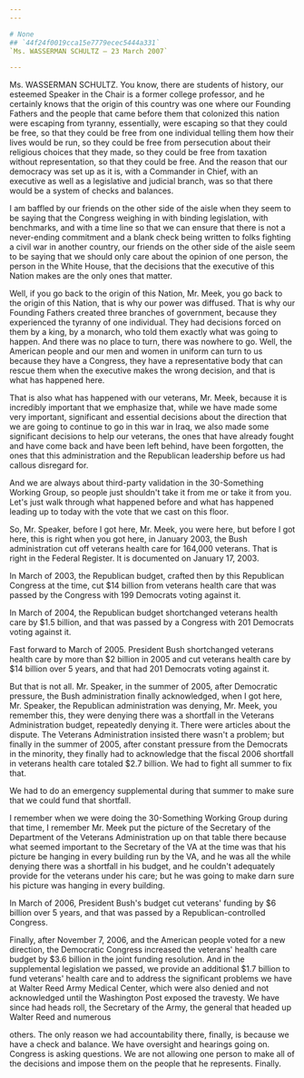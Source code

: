 ```yaml
---
---

# None
## `44f24f0019cca15e7779ecec5444a331`
`Ms. WASSERMAN SCHULTZ — 23 March 2007`

---
```



Ms. WASSERMAN SCHULTZ. You know, there are students of history, our 
esteemed Speaker in the Chair is a former college professor, and he 
certainly knows that the origin of this country was one where our 
Founding Fathers and the people that came before them that colonized 
this nation were escaping from tyranny, essentially, were escaping so 
that they could be free, so that they could be free from one individual 
telling them how their lives would be run, so they could be free from 
persecution about their religious choices that they made, so they could 
be free from taxation without representation, so that they could be 
free. And the reason that our democracy was set up as it is, with a 
Commander in Chief, with an executive as well as a legislative and 
judicial branch, was so that there would be a system of checks and 
balances.

I am baffled by our friends on the other side of the aisle when they 
seem to be saying that the Congress weighing in with binding 
legislation, with benchmarks, and with a time line so that we can 
ensure that there is not a never-ending commitment and a blank check 
being written to folks fighting a civil war in another country, our 
friends on the other side of the aisle seem to be saying that we should 
only care about the opinion of one person, the person in the White 
House, that the decisions that the executive of this Nation makes are 
the only ones that matter.

Well, if you go back to the origin of this Nation, Mr. Meek, you go 
back to the origin of this Nation, that is why our power was diffused. 
That is why our Founding Fathers created three branches of government, 
because they experienced the tyranny of one individual. They had 
decisions forced on them by a king, by a monarch, who told them exactly 
what was going to happen. And there was no place to turn, there was 
nowhere to go. Well, the American people and our men and women in 
uniform can turn to us because they have a Congress, they have a 
representative body that can rescue them when the executive makes the 
wrong decision, and that is what has happened here.

That is also what has happened with our veterans, Mr. Meek, because 
it is incredibly important that we emphasize that, while we have made 
some very important, significant and essential decisions about the 
direction that we are going to continue to go in this war in Iraq, we 
also made some significant decisions to help our veterans, the ones 
that have already fought and have come back and have been left behind, 
have been forgotten, the ones that this administration and the 
Republican leadership before us had callous disregard for.

And we are always about third-party validation in the 30-Something 
Working Group, so people just shouldn't take it from me or take it from 
you. Let's just walk through what happened before and what has happened 
leading up to today with the vote that we cast on this floor.

So, Mr. Speaker, before I got here, Mr. Meek, you were here, but 
before I got here, this is right when you got here, in January 2003, 
the Bush administration cut off veterans health care for 164,000 
veterans. That is right in the Federal Register. It is documented on 
January 17, 2003.

In March of 2003, the Republican budget, crafted then by this 
Republican Congress at the time, cut $14 billion from veterans health 
care that was passed by the Congress with 199 Democrats voting against 
it.

In March of 2004, the Republican budget shortchanged veterans health 
care by $1.5 billion, and that was passed by a Congress with 201 
Democrats voting against it.

Fast forward to March of 2005. President Bush shortchanged veterans 
health care by more than $2 billion in 2005 and cut veterans health 
care by $14 billion over 5 years, and that had 201 Democrats voting 
against it.

But that is not all. Mr. Speaker, in the summer of 2005, after 
Democratic pressure, the Bush administration finally acknowledged, when 
I got here, Mr. Speaker, the Republican administration was denying, Mr. 
Meek, you remember this, they were denying there was a shortfall in the 
Veterans Administration budget, repeatedly denying it. There were 
articles about the dispute. The Veterans Administration insisted there 
wasn't a problem; but finally in the summer of 2005, after constant 
pressure from the Democrats in the minority, they finally had to 
acknowledge that the fiscal 2006 shortfall in veterans health care 
totaled $2.7 billion. We had to fight all summer to fix that.



We had to do an emergency supplemental during that summer to make 
sure that we could fund that shortfall.

I remember when we were doing the 30-Something Working Group during 
that time, I remember Mr. Meek put the picture of the Secretary of the 
Department of the Veterans Administration up on that table there 
because what seemed important to the Secretary of the VA at the time 
was that his picture be hanging in every building run by the VA, and he 
was all the while denying there was a shortfall in his budget, and he 
couldn't adequately provide for the veterans under his care; but he was 
going to make darn sure his picture was hanging in every building.

In March of 2006, President Bush's budget cut veterans' funding by $6 
billion over 5 years, and that was passed by a Republican-controlled 
Congress.

Finally, after November 7, 2006, and the American people voted for a 
new direction, the Democratic Congress increased the veterans' health 
care budget by $3.6 billion in the joint funding resolution. And in the 
supplemental legislation we passed, we provide an additional $1.7 
billion to fund veterans' health care and to address the significant 
problems we have at Walter Reed Army Medical Center, which were also 
denied and not acknowledged until the Washington Post exposed the 
travesty. We have since had heads roll, the Secretary of the Army, the 
general that headed up Walter Reed and numerous


others. The only reason we had accountability there, finally, is 
because we have a check and balance. We have oversight and hearings 
going on. Congress is asking questions. We are not allowing one person 
to make all of the decisions and impose them on the people that he 
represents. Finally.